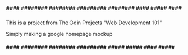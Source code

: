 
##### #### ######## ######## ######### ######## #### ##### #### ## 
This is a project from The Odin Projects "Web Development 101" 

Simply making a google homepage mockup

##### #### ######## ######## ######### ##### ##### #### ##### #### 
